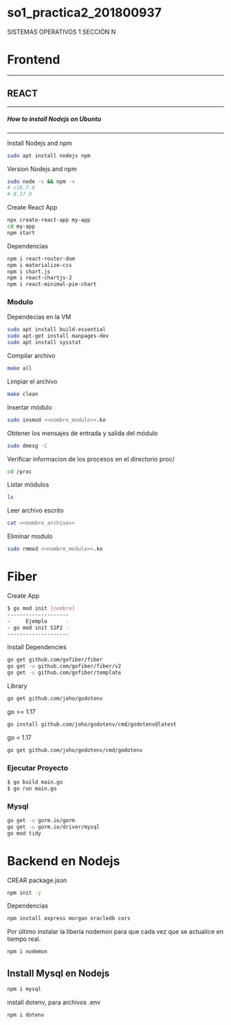 # so1_practica2_201800937
SISTEMAS OPERATIVOS 1 SECCIÓN N


# Frontend

___________

## REACT
_______


##### How to install Nodejs on Ubuntu
____


Install Nodejs and npm
```bash
sudo apt install nodejs npm
```

Version Nodejs and npm

```bash
sudo node -v && npm -v
# v18.7.0
# 8.17.0
```


Create React App
```bash
npx create-react-app my-app
cd my-app
npm start
```


Dependencias
```bash
npm i react-router-dom
npm i materialize-css
npm i chart.js
npm i react-chartjs-2
npm i react-minimal-pie-chart
```


### Modulo


Dependecias en la VM
```bash
sudo apt install build-essential
sudo apt-get install manpages-dev
sudo apt install sysstat
```


Compilar archivo
```bash
make all
```

Limpiar el archivo
```bash
make clean
```

Insertar módulo
```bash
sudo insmod <<nombre_modulo>>.ko
```

Obtener los mensajes de entrada y salida del módulo
```bash
sudo dmesg -C
```

Verificar informacion de los procesos en el directorio proc/
```bash
cd /proc
```

Listar módulos
```bash
ls
```

Leer archivo escrito
```bash
cat <<nombre_archivo>>
```

Eliminar modulo
```bash
sudo rmmod <<nombre_modulo>>.ko
```



# Fiber

Create App
```bash
$ go mod init [nombre]
--------------------
-     Ejemplo      - 
- go mod init S1P2 -
--------------------
```

Install Dependencies
```bash
go get github.com/gofiber/fiber
go get -u github.com/gofiber/fiber/v2
go get -u github.com/gofiber/template
```

Library

```bash
go get github.com/joho/godotenv
```

go >= 1.17

```bash
go install github.com/joho/godotenv/cmd/godotenv@latest
```

go < 1.17

```bash
go get github.com/joho/godotenv/cmd/godotenv
````



### Ejecutar Proyecto
```bash
$ go build main.go
$ go run main.go
```



### Mysql

```bash
go get -u gorm.io/gorm
go get -u gorm.io/driver/mysql
go mod tidy
````

# Backend en Nodejs


CREAR package.json

```bash
npm init -y
```

Dependencias

```bash
npm install express morgan oracledb cors
````

Por último instalar la libería nodemon para que cada vez que se actualice en tiempo real.

```bash
npm i nodemon
````


## Install Mysql en Nodejs

```bash
npm i mysql
```


install dotenv, para archivos .env

```bash
npm i dotenv
````